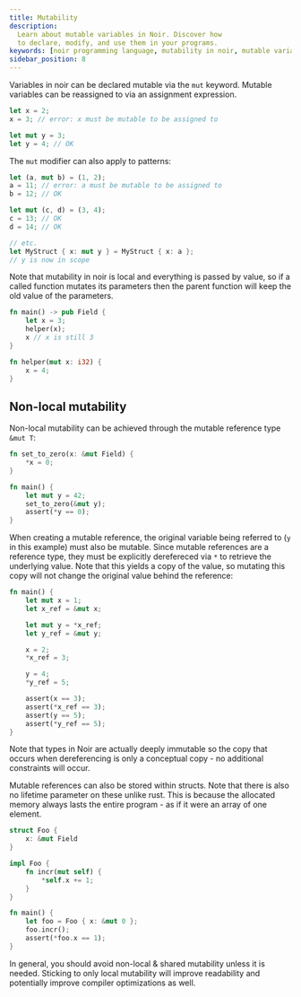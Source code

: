 ```yaml
---
title: Mutability
description:
  Learn about mutable variables in Noir. Discover how
  to declare, modify, and use them in your programs.
keywords: [noir programming language, mutability in noir, mutable variables]
sidebar_position: 8
---
```


Variables in noir can be declared mutable via the `mut` keyword. Mutable variables can be reassigned
to via an assignment expression.

```rust
let x = 2;
x = 3; // error: x must be mutable to be assigned to

let mut y = 3;
let y = 4; // OK
```

The `mut` modifier can also apply to patterns:

```rust
let (a, mut b) = (1, 2);
a = 11; // error: a must be mutable to be assigned to
b = 12; // OK

let mut (c, d) = (3, 4);
c = 13; // OK
d = 14; // OK

// etc.
let MyStruct { x: mut y } = MyStruct { x: a };
// y is now in scope
```

Note that mutability in noir is local and everything is passed by value, so if a called function
mutates its parameters then the parent function will keep the old value of the parameters.

```rust
fn main() -> pub Field {
    let x = 3;
    helper(x);
    x // x is still 3
}

fn helper(mut x: i32) {
    x = 4;
}
```

## Non-local mutability

Non-local mutability can be achieved through the mutable reference type `&mut T`:

```rust
fn set_to_zero(x: &mut Field) {
    *x = 0;
}

fn main() {
    let mut y = 42;
    set_to_zero(&mut y);
    assert(*y == 0);
}
```

When creating a mutable reference, the original variable being referred to (`y` in this
example) must also be mutable. Since mutable references are a reference type, they must
be explicitly derefereced via `*` to retrieve the underlying value. Note that this yields
a copy of the value, so mutating this copy will not change the original value behind the
reference:

```rust
fn main() {
    let mut x = 1;
    let x_ref = &mut x;

    let mut y = *x_ref;
    let y_ref = &mut y;

    x = 2;
    *x_ref = 3;

    y = 4;
    *y_ref = 5;

    assert(x == 3);
    assert(*x_ref == 3);
    assert(y == 5);
    assert(*y_ref == 5);
}
```

Note that types in Noir are actually deeply immutable so the copy that occurs when
dereferencing is only a conceptual copy - no additional constraints will occur.

Mutable references can also be stored within structs. Note that there is also
no lifetime parameter on these unlike rust. This is because the allocated memory
always lasts the entire program - as if it were an array of one element.

```rust
struct Foo {
    x: &mut Field
}

impl Foo {
    fn incr(mut self) {
        *self.x += 1;
    }
}

fn main() {
    let foo = Foo { x: &mut 0 };
    foo.incr();
    assert(*foo.x == 1);
}
```

In general, you should avoid non-local & shared mutability unless it is needed. Sticking
to only local mutability will improve readability and potentially improve compiler optimizations as well.
